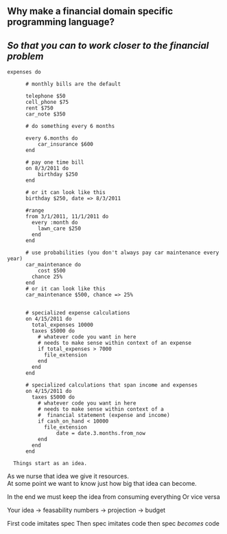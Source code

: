 Why make a financial domain specific programming language?  
--------------------------------------------------------
*So that you can to work closer to the financial problem*
--------------------------------------------------------
```
expenses do

	  # monthly bills are the default

	  telephone $50
	  cell_phone $75
	  rent $750
	  car_note $350

	  # do something every 6 months

	  every 6.months do
		  car_insurance $600
	  end

	  # pay one time bill
	  on 8/3/2011 do
		  birthday $250
	  end
  
	  # or it can look like this
	  birthday $250, date => 8/3/2011
  
	  #range
	  from 3/1/2011, 11/1/2011 do
	    every :month do
	  	  lawn_care $250
	  	end
	  end
  
	  # use probabilities (you don't always pay car maintenance every year)
	  car_maintenance do
		  cost $500
	    chance 25%
	  end
	  # or it can look like this
	  car_maintenance $500, chance => 25%
  
  
	  # specialized expense calculations
	  on 4/15/2011 do
	    total_expenses 10000
	  	taxes $5000 do
	  	  # whatever code you want in here
	  	  # needs to make sense within context of an expense
	  	  if total_expenses > 7000
	  	  	file_extension
	  	  end
	  	end
	  end
  
	  # specialized calculations that span income and expenses
	  on 4/15/2011 do
	  	taxes $5000 do
	  	  # whatever code you want in here
	  	  # needs to make sense within context of a 
	  	  #  financial statement (expense and income)
	  	  if cash_on_hand < 10000
	  	  	file_extension
	    		date = date.3.months.from_now
	  	  end
	  	end
	  end
```
	  Things start as an idea.  
As we nurse that idea we give it resources.  
At some point we want to know just how big that idea can become.

In the end we must keep the idea from consuming everything 
Or vice versa

Your idea -> feasability numbers -> projection -> budget

First code imitates spec
Then spec imitates code
then spec *becomes* code	
